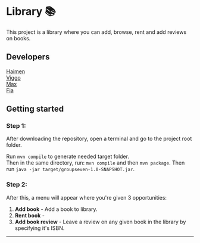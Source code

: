 # Library 📚

This project is a library where you can add, browse, rent and add reviews on books.

## Developers

[Haimen](https://github.com/xsutv) </br>
[Viggo](https://github.com/viggo2003) </br>
[Max](https://github.com/maxsve18) </br>
[Fia](https://github.com/fiababiakandersson)

## Getting started

### Step 1:

After downloading the repository, open a terminal and go to the project root folder.

Run `mvn compile` to generate needed target folder.</br>
Then in the same directory, run: `mvn compile` and then `mvn package`.
Then run `java -jar target/groupseven-1.0-SNAPSHOT.jar`.

### Step 2:

After this, a menu will appear where you're given 3 opportunities:

1. **Add book** - Add a book to library.
2. **Rent book** - 
3. **Add book review** - Leave a review on any given book in the library by specifying it's ISBN.

---
